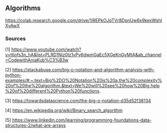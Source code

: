 ## Algorithms

https://colab.research.google.com/drive/1iREPkOJqTVr8DpnUw6x9kexWshIXyAwX


### Sources
[1] https://www.youtube.com/watch?v=ttiofs3n_hA&list=PLRD1Niz0lz1vPy6dwmGaEc5XGeKnGyMtA&ab_channel=CodewithAniaKub%C3%B3w

[2] https://stackabuse.com/big-o-notation-and-algorithm-analysis-with-python-examples/#:~:text=Big%2DO%20Notation%20is%20a,the%20complexity%20of%20the%20algorithm.&text=We%20will%20see%20how%20Big,help%20of%20different%20Python%20functions.

[3] https://towardsdatascience.com/the-big-o-notation-d35d52f38134

[4] https://en.wikipedia.org/wiki/Binary_search_algorithm

[5] https://www.linkedin.com/learning/programming-foundations-data-structures-2/what-are-arrays